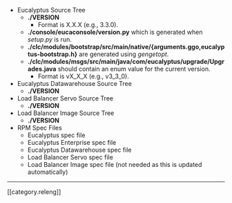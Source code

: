   * Eucalyptus Source Tree
      * **./VERSION**
          * Format is X.X.X (e.g., 3.3.0).
      * **./console/eucaconsole/version.py** which is generated when _setup.py_ is run.
      * **./clc/modules/bootstrap/src/main/native/{arguments.ggo,eucalyptus-bootstrap.h}** are generated using _gengetopt_.
      * **./clc/modules/msgs/src/main/java/com/eucalyptus/upgrade/Upgrades.java** should contain an enum value for the current version.
          * Format is vX_X_X (e.g., v3_3_0).
  * Eucalyptus Datawarehouse Source Tree
      * **./VERSION**
  * Load Balancer Servo Source Tree
      * **./VERSION**
  * Load Balancer Image Source Tree
      * **./VERSION**
  * RPM Spec Files
      * Eucalyptus spec file
      * Eucalyptus Enterprise spec file
      * Eucalyptus Datawarehouse spec file
      * Load Balancer Servo spec file
      * Load Balancer Image spec file (not needed as this is updated automatically)

*****

[[category.releng]]